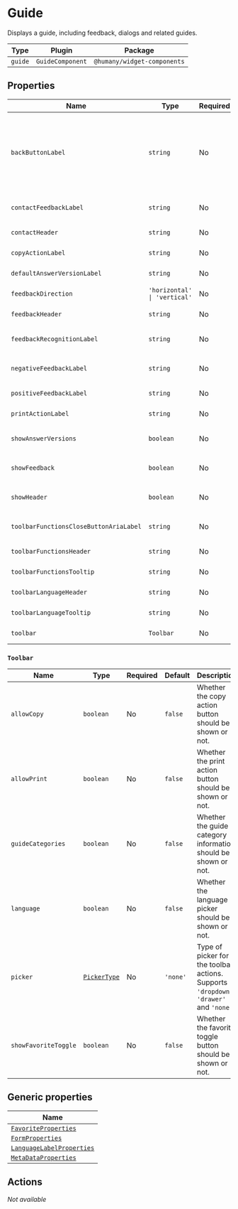# Guide

Displays a guide, including feedback, dialogs and related guides.

| Type    | Plugin           | Package                     |
| ------- | ---------------- | --------------------------- |
| `guide` | `GuideComponent` | `@humany/widget-components` |

## Properties

| Name                                   | Type                         | Required | Default        | Description                                                                                                                                                                                                                                                                                            |
| -------------------------------------- | ---------------------------- | -------- | -------------- | ------------------------------------------------------------------------------------------------------------------------------------------------------------------------------------------------------------------------------------------------------------------------------------------------------ |
| `backButtonLabel`                      | `string`                     | No       | `undefined`    | Label for embedded back button. Only available as a child to a [GuideList](/component-reference/guide-list.md), [GuideCategoryBrowser](/component-reference/guide-category-browser.md) or [ContactList](/component-reference/contact-list.md) with `accordion` or `deflectionAccordion` set to `true`. |
| `contactFeedbackLabel`                 | `string`                     | No       | `undefined`    | Label for negative feedback when handover is available.                                                                                                                                                                                                                                                |
| `contactHeader`                        | `string`                     | No       | `underfined`   | Header for contact list after nagtive feedback.                                                                                                                                                                                                                                                        |
| `copyActionLabel`                      | `string`                     | No       | `undefined`    | Label for the toolbar copy action button.                                                                                                                                                                                                                                                              |
| `defaultAnswerVersionLabel`            | `string`                     | No       | `undefined`    | Label for the default answer version.                                                                                                                                                                                                                                                                  |
| `feedbackDirection`                    | `'horizontal' \| 'vertical'` | No       | `'horizontal'` | Rendering direction of the feedback buttons.                                                                                                                                                                                                                                                           |
| `feedbackHeader`                       | `string`                     | No       | `undefined`    | Header text for feedback.                                                                                                                                                                                                                                                                              |
| `feedbackRecognitionLabel`             | `string`                     | No       | `undefined`    | Label to display when feedback has been given.                                                                                                                                                                                                                                                         |
| `negativeFeedbackLabel`                | `string`                     | No       | `undefined`    | Label for negative feedback when _**NO**_ handover is available.                                                                                                                                                                                                                                       |
| `positiveFeedbackLabel`                | `string`                     | No       | `undefined`    | Label for positive feedback.                                                                                                                                                                                                                                                                           |
| `printActionLabel`                     | `string`                     | No       | `undefined`    | Label for the toolbar print action button.                                                                                                                                                                                                                                                             |
| `showAnswerVersions`                   | `boolean`                    | No       | `false`        | Whether answer versions should be displayed or not.                                                                                                                                                                                                                                                    |
| `showFeedback`                         | `boolean`                    | No       | `true`         | Whether feedback buttons should be displayed or not.                                                                                                                                                                                                                                                   |
| `showHeader`                           | `boolean`                    | No       | `false`        | Whether the guide header should be shown or not.                                                                                                                                                                                                                                                       |
| `toolbarFunctionsCloseButtonAriaLabel` | `string`                     | No       | `undefined`    | Aria-label for the toolbar function picker close button.                                                                                                                                                                                                                                               |
| `toolbarFunctionsHeader`               | `string`                     | No       | `undefined`    | Header for the toolbar functions menu.                                                                                                                                                                                                                                                                 |
| `toolbarFunctionsTooltip`              | `string`                     | No       | `undefined`    | Tooltip for the toolbar functions menu button.                                                                                                                                                                                                                                                         |
| `toolbarLanguageHeader`                | `string`                     | No       | `undefined`    | Header for the toolbar language menu.                                                                                                                                                                                                                                                                  |
| `toolbarLanguageTooltip`               | `string`                     | No       | `undefined`    | Tooltip for the toolbar language menu button.                                                                                                                                                                                                                                                          |
| `toolbar`                              | `Toolbar`                    | No       | `Toolbar`      | Configuration for the guide toolbar.                                                                                                                                                                                                                                                                   |

### `Toolbar`

| Name                 | Type                                                               | Required | Default  | Description                                                                            |
| -------------------- | ------------------------------------------------------------------ | -------- | -------- | -------------------------------------------------------------------------------------- |
| `allowCopy`          | `boolean`                                                          | No       | `false`  | Whether the copy action button should be shown or not.                                 |
| `allowPrint`         | `boolean`                                                          | No       | `false`  | Whether the print action button should be shown or not.                                |
| `guideCategories`    | `boolean`                                                          | No       | `false`  | Whether the guide category information should be shown or not.                         |
| `language`           | `boolean`                                                          | No       | `false`  | Whether the language picker should be shown or not.                                    |
| `picker`             | [`PickerType`](/component-reference/generic-properties#pickertype) | No       | `'none'` | Type of picker for the toolbar actions. Supports `'dropdown'`, `'drawer'` and `'none'` |
| `showFavoriteToggle` | `boolean`                                                          | No       | `false`  | Whether the favorite toggle button should be shown or not.                             |

## Generic properties

| Name                                                                                         |
| -------------------------------------------------------------------------------------------- |
| [`FavoriteProperties`](/component-reference/generic-properties#favoriteproperties)           |
| [`FormProperties`](/component-reference/generic-properties#formproperties)                   |
| [`LanguageLabelProperties`](/component-reference/generic-properties#languagelabelproperties) |
| [`MetaDataProperties`](/component-reference/generic-properties#metadataproperties)           |

## Actions

_Not available_
